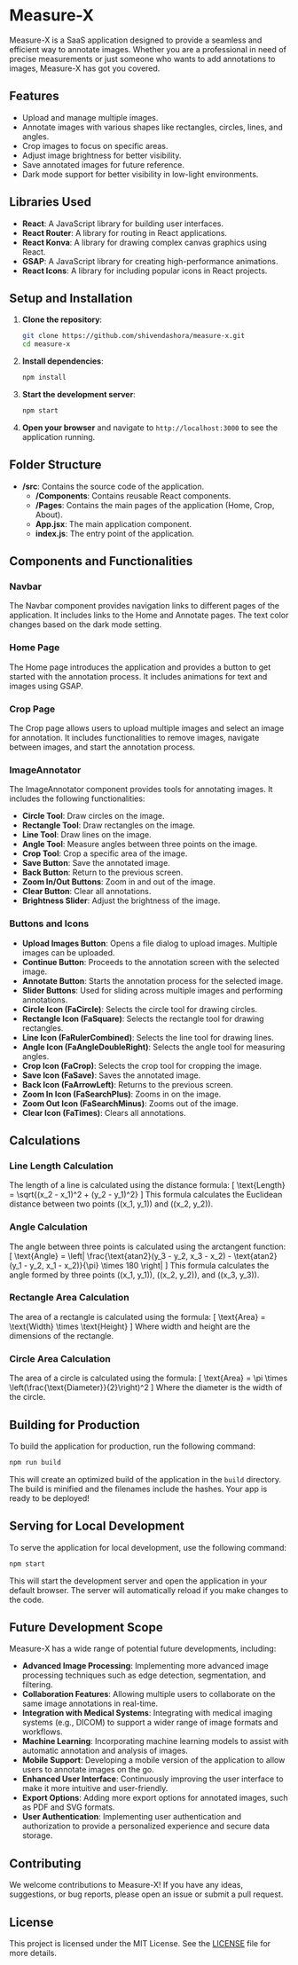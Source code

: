 # Measure-X

Measure-X is a SaaS application designed to provide a seamless and efficient way to annotate images. Whether you are a professional in need of precise measurements or just someone who wants to add annotations to images, Measure-X has got you covered.

## Features

- Upload and manage multiple images.
- Annotate images with various shapes like rectangles, circles, lines, and angles.
- Crop images to focus on specific areas.
- Adjust image brightness for better visibility.
- Save annotated images for future reference.
- Dark mode support for better visibility in low-light environments.

## Libraries Used

- **React**: A JavaScript library for building user interfaces.
- **React Router**: A library for routing in React applications.
- **React Konva**: A library for drawing complex canvas graphics using React.
- **GSAP**: A JavaScript library for creating high-performance animations.
- **React Icons**: A library for including popular icons in React projects.

## Setup and Installation

1. **Clone the repository**:
    ```bash
    git clone https://github.com/shivendashora/measure-x.git
    cd measure-x
    ```

2. **Install dependencies**:
    ```bash
    npm install
    ```

3. **Start the development server**:
    ```bash
    npm start
    ```

4. **Open your browser** and navigate to `http://localhost:3000` to see the application running.

## Folder Structure

- **/src**: Contains the source code of the application.
  - **/Components**: Contains reusable React components.
  - **/Pages**: Contains the main pages of the application (Home, Crop, About).
  - **App.jsx**: The main application component.
  - **index.js**: The entry point of the application.

## Components and Functionalities

### Navbar
The Navbar component provides navigation links to different pages of the application. It includes links to the Home and Annotate pages. The text color changes based on the dark mode setting.

### Home Page
The Home page introduces the application and provides a button to get started with the annotation process. It includes animations for text and images using GSAP.

### Crop Page
The Crop page allows users to upload multiple images and select an image for annotation. It includes functionalities to remove images, navigate between images, and start the annotation process.

### ImageAnnotator
The ImageAnnotator component provides tools for annotating images. It includes the following functionalities:
- **Circle Tool**: Draw circles on the image.
- **Rectangle Tool**: Draw rectangles on the image.
- **Line Tool**: Draw lines on the image.
- **Angle Tool**: Measure angles between three points on the image.
- **Crop Tool**: Crop a specific area of the image.
- **Save Button**: Save the annotated image.
- **Back Button**: Return to the previous screen.
- **Zoom In/Out Buttons**: Zoom in and out of the image.
- **Clear Button**: Clear all annotations.
- **Brightness Slider**: Adjust the brightness of the image.

### Buttons and Icons
- **Upload Images Button**: Opens a file dialog to upload images. Multiple images can be uploaded.
- **Continue Button**: Proceeds to the annotation screen with the selected image.
- **Annotate Button**: Starts the annotation process for the selected image.
- **Slider Buttons**: Used for sliding across multiple images and performing annotations.
- **Circle Icon (FaCircle)**: Selects the circle tool for drawing circles.
- **Rectangle Icon (FaSquare)**: Selects the rectangle tool for drawing rectangles.
- **Line Icon (FaRulerCombined)**: Selects the line tool for drawing lines.
- **Angle Icon (FaAngleDoubleRight)**: Selects the angle tool for measuring angles.
- **Crop Icon (FaCrop)**: Selects the crop tool for cropping the image.
- **Save Icon (FaSave)**: Saves the annotated image.
- **Back Icon (FaArrowLeft)**: Returns to the previous screen.
- **Zoom In Icon (FaSearchPlus)**: Zooms in on the image.
- **Zoom Out Icon (FaSearchMinus)**: Zooms out of the image.
- **Clear Icon (FaTimes)**: Clears all annotations.

## Calculations

### Line Length Calculation
The length of a line is calculated using the distance formula:
\[ \text{Length} = \sqrt{(x_2 - x_1)^2 + (y_2 - y_1)^2} \]
This formula calculates the Euclidean distance between two points \((x_1, y_1)\) and \((x_2, y_2)\).

### Angle Calculation
The angle between three points is calculated using the arctangent function:
\[ \text{Angle} = \left| \frac{\text{atan2}(y_3 - y_2, x_3 - x_2) - \text{atan2}(y_1 - y_2, x_1 - x_2)}{\pi} \times 180 \right| \]
This formula calculates the angle formed by three points \((x_1, y_1)\), \((x_2, y_2)\), and \((x_3, y_3)\).

### Rectangle Area Calculation
The area of a rectangle is calculated using the formula:
\[ \text{Area} = \text{Width} \times \text{Height} \]
Where width and height are the dimensions of the rectangle.

### Circle Area Calculation
The area of a circle is calculated using the formula:
\[ \text{Area} = \pi \times \left(\frac{\text{Diameter}}{2}\right)^2 \]
Where the diameter is the width of the circle.

## Building for Production

To build the application for production, run the following command:
```bash
npm run build
```
This will create an optimized build of the application in the `build` directory. The build is minified and the filenames include the hashes. Your app is ready to be deployed!

## Serving for Local Development

To serve the application for local development, use the following command:
```bash
npm start
```
This will start the development server and open the application in your default browser. The server will automatically reload if you make changes to the code.

## Future Development Scope

Measure-X has a wide range of potential future developments, including:
- **Advanced Image Processing**: Implementing more advanced image processing techniques such as edge detection, segmentation, and filtering.
- **Collaboration Features**: Allowing multiple users to collaborate on the same image annotations in real-time.
- **Integration with Medical Systems**: Integrating with medical imaging systems (e.g., DICOM) to support a wider range of image formats and workflows.
- **Machine Learning**: Incorporating machine learning models to assist with automatic annotation and analysis of images.
- **Mobile Support**: Developing a mobile version of the application to allow users to annotate images on the go.
- **Enhanced User Interface**: Continuously improving the user interface to make it more intuitive and user-friendly.
- **Export Options**: Adding more export options for annotated images, such as PDF and SVG formats.
- **User Authentication**: Implementing user authentication and authorization to provide a personalized experience and secure data storage.

## Contributing

We welcome contributions to Measure-X! If you have any ideas, suggestions, or bug reports, please open an issue or submit a pull request.

## License

This project is licensed under the MIT License. See the [LICENSE](LICENSE) file for more details.
